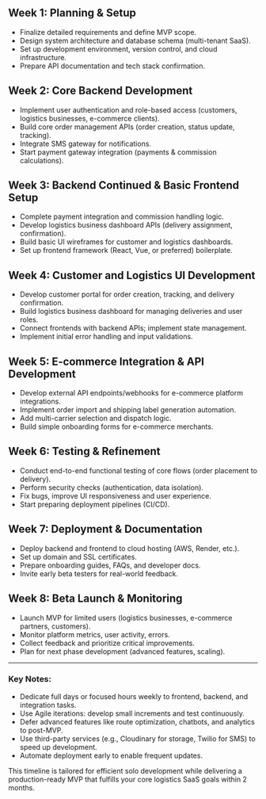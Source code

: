 
## Week 1: Planning & Setup
- Finalize detailed requirements and define MVP scope.
- Design system architecture and database schema (multi-tenant SaaS).
- Set up development environment, version control, and cloud infrastructure.
- Prepare API documentation and tech stack confirmation.

## Week 2: Core Backend Development
- Implement user authentication and role-based access (customers, logistics businesses, e-commerce clients).
- Build core order management APIs (order creation, status update, tracking).
- Integrate SMS gateway for notifications.
- Start payment gateway integration (payments & commission calculations).

## Week 3: Backend Continued & Basic Frontend Setup
- Complete payment integration and commission handling logic.
- Develop logistics business dashboard APIs (delivery assignment, confirmation).
- Build basic UI wireframes for customer and logistics dashboards.
- Set up frontend framework (React, Vue, or preferred) boilerplate.

## Week 4: Customer and Logistics UI Development
- Develop customer portal for order creation, tracking, and delivery confirmation.
- Build logistics business dashboard for managing deliveries and user roles.
- Connect frontends with backend APIs; implement state management.
- Implement initial error handling and input validations.

## Week 5: E-commerce Integration & API Development
- Develop external API endpoints/webhooks for e-commerce platform integrations.
- Implement order import and shipping label generation automation.
- Add multi-carrier selection and dispatch logic.
- Build simple onboarding forms for e-commerce merchants.

## Week 6: Testing & Refinement
- Conduct end-to-end functional testing of core flows (order placement to delivery).
- Perform security checks (authentication, data isolation).
- Fix bugs, improve UI responsiveness and user experience.
- Start preparing deployment pipelines (CI/CD).

## Week 7: Deployment & Documentation
- Deploy backend and frontend to cloud hosting (AWS, Render, etc.).
- Set up domain and SSL certificates.
- Prepare onboarding guides, FAQs, and developer docs.
- Invite early beta testers for real-world feedback.

## Week 8: Beta Launch & Monitoring
- Launch MVP for limited users (logistics businesses, e-commerce partners, customers).
- Monitor platform metrics, user activity, errors.
- Collect feedback and prioritize critical improvements.
- Plan for next phase development (advanced features, scaling).

***

### Key Notes:
- Dedicate full days or focused hours weekly to frontend, backend, and integration tasks.
- Use Agile iterations: develop small increments and test continuously.
- Defer advanced features like route optimization, chatbots, and analytics to post-MVP.
- Use third-party services (e.g., Cloudinary for storage, Twilio for SMS) to speed up development.
- Automate deployment early to enable frequent updates.

This timeline is tailored for efficient solo development while delivering a production-ready MVP that fulfills your core logistics SaaS goals within 2 months.
